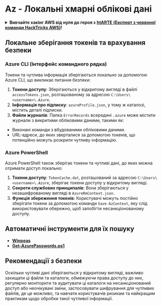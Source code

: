 # Az - Локальні хмарні облікові дані

<details>

<summary><strong>Вивчайте хакінг AWS від нуля до героя з</strong> <a href="https://training.hacktricks.xyz/courses/arte"><strong>htARTE (Експерт з червоної команди HackTricks AWS)</strong></a><strong>!</strong></summary>

Інші способи підтримки HackTricks:

* Якщо ви хочете побачити вашу **компанію в рекламі HackTricks** або **завантажити HackTricks у форматі PDF**, перевірте [**ПЛАНИ ПІДПИСКИ**](https://github.com/sponsors/carlospolop)!
* Отримайте [**офіційний PEASS & HackTricks мерч**](https://peass.creator-spring.com)
* Відкрийте для себе [**Сім'ю PEASS**](https://opensea.io/collection/the-peass-family), нашу колекцію ексклюзивних [**NFT**](https://opensea.io/collection/the-peass-family)
* **Приєднуйтесь до** 💬 [**групи Discord**](https://discord.gg/hRep4RUj7f) або [**групи telegram**](https://t.me/peass) або **слідкуйте** за нами на **Twitter** 🐦 [**@hacktricks_live**](https://twitter.com/hacktricks_live)**.**
* **Поділіться своїми хакерськими трюками, надсилайте PR до** [**HackTricks**](https://github.com/carlospolop/hacktricks) та [**HackTricks Cloud**](https://github.com/carlospolop/hacktricks-cloud) репозиторіїв.

</details>

## Локальне зберігання токенів та врахування безпеки

### Azure CLI (Інтерфейс командного рядка)

Токени та чутлива інформація зберігаються локально за допомогою Azure CLI, що викликає питання безпеки:

1. **Токени доступу**: Зберігаються у відкритому вигляді в файлі `accessTokens.json`, розташованому за адресою `C:\Users\<username>\.Azure`.
2. **Інформація про підписку**: `azureProfile.json`, у тому ж каталозі, містить деталі підписки.
3. **Файли журналів**: Папка `ErrorRecords` всередині `.azure` може містити журнали з викритими обліковими даними, такими як:
- Виконані команди з вбудованими обліковими даними.
- URL-адреси, до яких зверталися за допомогою токенів, що потенційно можуть розкрити чутливу інформацію.

### Azure PowerShell

Azure PowerShell також зберігає токени та чутливі дані, до яких можна отримати доступ локально:

1. **Токени доступу**: `TokenCache.dat`, розташований за адресою `C:\Users\<username>\.Azure`, зберігає токени доступу у відкритому вигляді.
2. **Секрети службових принципалів**: Вони зберігаються у незашифрованому вигляді в `AzureRmContext.json`.
3. **Функція збереження токенів**: Користувачі можуть постійно зберігати токени за допомогою команди `Save-AzContext`, яку слід використовувати обережно, щоб запобігти несанкціонованому доступу.

## Автоматичні інструменти для їх пошуку

* [**Winpeas**](https://github.com/carlospolop/PEASS-ng/tree/master/winPEAS/winPEASexe)
* [**Get-AzurePasswords.ps1**](https://github.com/NetSPI/MicroBurst/blob/master/AzureRM/Get-AzurePasswords.ps1)

## Рекомендації з безпеки

Оскільки чутливі дані зберігаються у відкритому вигляді, важливо захищати ці файли та каталоги, обмежуючи права доступу до них, регулярно моніторити та аудитувати ці каталоги на несанкціонований доступ або неочікувані зміни, застосовувати шифрування для чутливих файлів, де це можливо, та навчати користувачів ризикам та найкращим практикам щодо обробки такої чутливої інформації.
